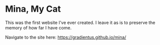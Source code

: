 # Mina, My Cat
This was the first website I've ever created.  I leave it as is to preserve the memory of how far I have come.

Navigate to the site here:
https://gradientus.github.io/mina/
